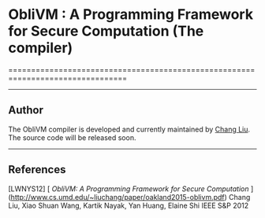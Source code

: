 # ObliVM : A Programming Framework for Secure Computation (The compiler)

================================================================================

--------------------------------------------------------------------------------
Author
--------------------------------------------------------------------------------

The ObliVM compiler is developed and currently maintained by [Chang Liu]. The source code will be released soon. 

--------------------------------------------------------------------------------
References
--------------------------------------------------------------------------------

\[LWNYS12] [
  _ObliVM: A Programming Framework for Secure Computation_
] (http://www.cs.umd.edu/~liuchang/paper/oakland2015-oblivm.pdf)
  Chang Liu, Xiao Shuan Wang, Kartik Nayak, Yan Huang, Elaine Shi
  IEEE S&P 2012

[Chang Liu]: http://www.cs.umd.edu/~liuchang/
